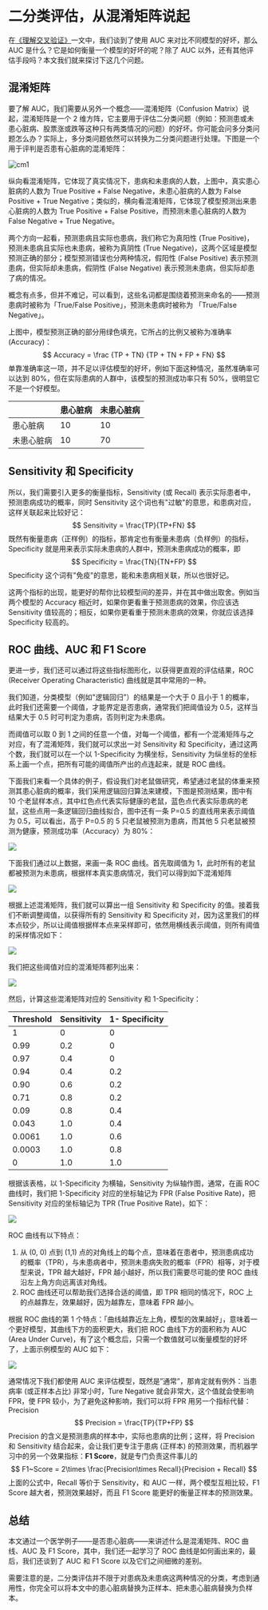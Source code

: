 # 二分类评估，从混淆矩阵说起

在[《理解交叉验证》](/AI/cross-validation.md)一文中，我们谈到了使用 AUC 来对比不同模型的好坏，那么 AUC 是什么？它是如何衡量一个模型的好坏的呢？除了 AUC 以外，还有其他评估手段吗？本文我们就来探讨下这几个问题。

## 混淆矩阵

要了解 AUC，我们需要从另外一个概念——混淆矩阵（Confusion Matrix）说起，混淆矩阵是一个 2 维方阵，它主要用于评估二分类问题（例如：预测患或未患心脏病、股票涨或跌等这种只有两类情况的问题）的好坏。你可能会问多分类问题怎么办？实际上，多分类问题依然可以转换为二分类问题进行处理。下图是一个用于评判是否患有心脏病的混淆矩阵：

![cm1](https://github.com/jieniu/articles/blob/master/docs/.vuepress/public/cm1.png?raw=true)

纵向看混淆矩阵，它体现了真实情况下，患病和未患病的人数，上图中，真实患心脏病的人数为 True Positive + False Negative，未患心脏病的人数为 False Positive + True Negative；类似的，横向看混淆矩阵，它体现了模型预测出来患心脏病的人数为 True Positive + False Positive，而预测未患心脏病的人数为 False Negative + True Negative。

两个方向一起看，预测患病且实际也患病，我们称它为真阳性 (True Positive)，预测未患病且实际也未患病，被称为真阴性 (True Negative)，这两个区域是模型预测正确的部分；模型预测错误也分两种情况，假阳性 (False Positive) 表示预测患病，但实际却未患病，假阴性 (False Negative) 表示预测未患病，但实际却患了病的情况。

概念有点多，但并不难记，可以看到，这些名词都是围绕着预测来命名的——预测患病时被称为「True/False Positive」，预测未患病时被称为 「True/False Negative」。

上图中，模型预测正确的部分用绿色填充，它所占的比例又被称为准确率 (Accuracy)：
$$
Accuracy = \frac {TP + TN} {TP + TN + FP + FN}
$$
单靠准确率这一项，并不足以评估模型的好坏，例如下面这种情况，虽然准确率可以达到 80%，但在实际患病的人群中，该模型的预测成功率只有 50%，很明显它不是一个好模型。

|            | 患心脏病 | 未患心脏病 |
| ---------- | -------- | ---------- |
| 患心脏病   | 10       | 10         |
| 未患心脏病 | 10       | 70         |

## Sensitivity 和 Specificity

所以，我们需要引入更多的衡量指标，Sensitivity (或 Recall) 表示实际患者中，预测患病成功的概率，同时 Sensitivity 这个词也有"过敏"的意思，和患病对应，这样关联起来比较好记：
$$
Sensitivity = \frac{TP}{TP+FN}
$$
既然有衡量患病（正样例）的指标，那肯定也有衡量未患病（负样例）的指标，Specificity 就是用来表示实际未患病的人群中，预测未患病成功的概率，即
$$
Specificity = \frac{TN}{TN+FP}
$$
Specificity 这个词有"免疫"的意思，能和未患病相关联，所以也很好记。

这两个指标的出现，能更好的帮你比较模型间的差异，并在其中做出取舍。例如当两个模型的 Accuracy 相近时，如果你更看重于预测患病的效果，你应该选 Sensitivity 值较高的；相反，如果你更看重于预测未患病的效果，你就应该选择 Specificity 较高的。

## ROC 曲线、AUC 和 F1 Score

更进一步，我们还可以通过将这些指标图形化，以获得更直观的评估结果，ROC (Receiver Operating Characteristic) 曲线就是其中常用的一种。

我们知道，分类模型（例如"逻辑回归”）的结果是一个大于 0 且小于 1 的概率，此时我们还需要一个阈值，才能界定是否患病，通常我们把阈值设为 0.5，这样当结果大于 0.5 时可判定为患病，否则判定为未患病。

而阈值可以取 0 到 1 之间的任意一个值，对每一个阈值，都有一个混淆矩阵与之对应，有了混淆矩阵，我们就可以求出一对 Sensitivity 和 Specificity，通过这两个数，我们就可以在一个以 1-Specificity 为横坐标，Sensitivity 为纵坐标的坐标系上画一个点，把所有可能的阈值所产出的点连起来，就是 ROC 曲线。

下面我们来看一个具体的例子，假设我们对老鼠做研究，希望通过老鼠的体重来预测其患心脏病的概率，我们采用逻辑回归算法来建模，下图是预测结果，图中有 10 个老鼠样本点，其中红色点代表实际健康的老鼠，蓝色点代表实际患病的老鼠，这些点用一条逻辑回归曲线拟合，图中还有一条 P=0.5 的直线用来表示阈值为 0.5，可以看出，高于 P=0.5 的 5 只老鼠被预测为患病，而其他 5 只老鼠被预测为健康，预测成功率（Accuracy）为 80%：

![](https://github.com/jieniu/articles/blob/master/docs/.vuepress/public/image-20190430205818287.png?raw=true)

下面我们通过以上数据，来画一条 ROC 曲线。首先取阈值为 1，此时所有的老鼠都被预测为未患病，根据样本真实患病情况，我们可以得到如下混淆矩阵

![](https://github.com/jieniu/articles/blob/master/docs/.vuepress/public/lr_cm.png?raw=true)

根据上述混淆矩阵，我们就可以算出一组 Sensitivity 和 Specificity 的值。接着我们不断调整阈值，以获得所有的 Sensitivity 和 Specificity 对，因为这里我们的样本点较少，所以让阈值根据样本点来采样即可，依然用横线表示阈值，则所有阈值的采样情况如下：

![](https://github.com/jieniu/articles/blob/master/docs/.vuepress/public/image-20190430224415492.png?raw=true)

我们把这些阈值对应的混淆矩阵都列出来：

![](https://github.com/jieniu/articles/blob/master/docs/.vuepress/public/all_cm.png?raw=true)

然后，计算这些混淆矩阵对应的 Sensitivity 和 1-Specificity：

| Threshold | Sensitivity | 1- Specificity |
| --------- | ----------- | -------------- |
| 1         | 0           | 0              |
| 0.99      | 0.2         | 0              |
| 0.97      | 0.4         | 0              |
| 0.94      | 0.4         | 0.2            |
| 0.90      | 0.6         | 0.2            |
| 0.71      | 0.8         | 0.2            |
| 0.09      | 0.8         | 0.4            |
| 0.043     | 1.0         | 0.4            |
| 0.0061    | 1.0         | 0.6            |
| 0.0003    | 1.0         | 0.8            |
| 0         | 1.0         | 1.0            |

根据该表格，以 1-Specificity 为横轴，Sensitivity 为纵轴作图，通常，在画 ROC 曲线时，我们把 1-Specificity 对应的坐标轴记为 FPR (False Positive Rate)，把 Sensitivity 对应的坐标轴记为  TPR (True Positive Rate)，如下：

![](https://github.com/jieniu/articles/blob/master/docs/.vuepress/public/image-20190430234946551.png?raw=true)

ROC 曲线有以下特点：

1. 从 (0, 0) 点到 (1,1) 点的对角线上的每个点，意味着在患者中，预测患病成功的概率（TPR），与未患病者中，预测未患病失败的概率（FPR）相等，对于模型来说，TPR 越大越好，FPR 越小越好，所以我们需要尽可能的使 ROC 曲线沿左上角方向远离该对角线。
2. ROC 曲线还可以帮助我们选择合适的阈值，即 TPR 相同的情况下，ROC 上的点越靠左，效果越好，因为越靠左，意味着 FPR 越小。

根据 ROC 曲线的第 1 个特点：「曲线越靠近左上角，模型的效果越好」，意味着一个更好模型，其曲线下方的面积更大，我们把 ROC 曲线下方的面积称为 AUC (Area Under Curve)，有了这个概念后，只需一个数值就可以衡量模型的好坏了，上面示例模型的 AUC 如下：

![](https://github.com/jieniu/articles/blob/master/docs/.vuepress/public/image-20190501230646710.png?raw=true)

通常情况下我们都使用 AUC 来评估模型，既然是”通常”，那肯定就有例外：当患病率 (或正样本占比)  非常小时，Ture Negative 就会非常大，这个值就会使影响 FPR，使 FPR 较小，为了避免这种影响，我们可以将 FPR 用另一个指标代替：Precision
$$
Precision = \frac{TP}{TP+FP}
$$
Precision 的含义是预测患病的样本中，实际也患病的比例；这样，将 Precision 和 Sensitivity 结合起来，会让我们更专注于患病 (正样本) 的预测效果，而机器学习中的另一个效果指标：**F1 Score**，就是专门负责这件事儿的
$$
F1~Score = 2\times \frac{Precision\times Recall}{Precision + Recall}
$$
上面的公式中，Recall 等价于 Sensitivity，和 AUC 一样，两个模型互相比较，F1 Score 越大者，预测效果越好，而且 F1 Score 能更好的衡量正样本的预测效果。

## 总结

本文通过一个医学例子——是否患心脏病——来讲述什么是混淆矩阵、ROC 曲线、AUC 及 F1 Score，其中，我们还一起学习了 ROC 曲线是如何画出来的，最后，我们还谈到了 AUC 和 F1 Score 以及它们之间细微的差别。

需要注意的是，二分类评估并不限于对患病及未患病这两种情况的分类，考虑到通用性，你完全可以将本文中的患心脏病替换为正样本、把未患心脏病替换为负样本。



